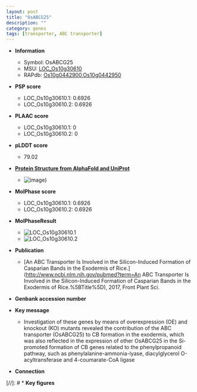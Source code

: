 ```yaml
---
layout: post
title: "OsABCG25"
description: ""
category: genes
tags: [transporter, ABC transporter]
---
```


* **Information**  
    + Symbol: OsABCG25  
    + MSU: [LOC_Os10g30610](http://rice.plantbiology.msu.edu/cgi-bin/ORF_infopage.cgi?orf=LOC_Os10g30610)  
    + RAPdb: [Os10g0442900](http://rapdb.dna.affrc.go.jp/viewer/gbrowse_details/irgsp1?name=Os10g0442900),[Os10g0442950](http://rapdb.dna.affrc.go.jp/viewer/gbrowse_details/irgsp1?name=Os10g0442950)  

* **PSP score**  
    + LOC_Os10g30610.1: 0.6926 
    + LOC_Os10g30610.2: 0.6926 

* **PLAAC score**  
    + LOC_Os10g30610.1: 0 
    + LOC_Os10g30610.2: 0 

* **pLDDT score**
    + 79.02

* **[Protein Structure from AlphaFold and UniProt](https://www.uniprot.org/uniprotkb/B9G5Y5/entry#structure)**
    + ![image](https://ricepsp.github.io/images/B/AF-B9G5Y5-F1.png))

* **MolPhase score**
    + LOC_Os10g30610.1: 0.6926
    + LOC_Os10g30610.2: 0.6926

* **MolPhaseResult**
    + ![LOC_Os10g30610.1](https://ricepsp.github.io/pictures/LOC_Os10g/LOC_Os10g30610.1.png)
    + ![LOC_Os10g30610.2](https://ricepsp.github.io/pictures/LOC_Os10g/LOC_Os10g30610.2.png)

* **Publication**  
    + [An ABC Transporter Is Involved in the Silicon-Induced Formation of Casparian Bands in the Exodermis of Rice.](http://www.ncbi.nlm.nih.gov/pubmed?term=An ABC Transporter Is Involved in the Silicon-Induced Formation of Casparian Bands in the Exodermis of Rice.%5BTitle%5D), 2017, Front Plant Sci.

* **Genbank accession number**  

* **Key message**  
    + Investigation of these genes by means of overexpression (OE) and knockout (KO) mutants revealed the contribution of the ABC transporter (OsABCG25) to CB formation in the exodermis, which was also reflected in the expression of other OsABCG25 in the Si-promoted formation of CB genes related to the phenylpropanoid pathway, such as phenylalanine-ammonia-lyase, diacylglycerol O-acyltransferase and 4-coumarate-CoA ligase

* **Connection**  

[//]: # * **Key figures**  


